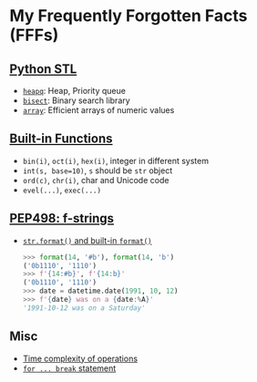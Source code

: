 # My Frequently Forgotten Facts (FFFs)

## [Python STL](https://docs.python.org/3/library/index.html)
  * [`heapq`](https://docs.python.org/3/library/heapq.html): Heap, Priority queue
  * [`bisect`](https://docs.python.org/3/library/bisect.html): Binary search library
  * [`array`](https://docs.python.org/3/library/array.html): Efficient arrays of numeric values


## [Built-in Functions](https://docs.python.org/3/library/functions.html)
  * `bin(i)`, `oct(i)`, `hex(i)`, integer in different system
  * `int(s, base=10)`, `s` should be `str` object
  * `ord(c)`, `chr(i)`, char and Unicode code
  * `evel(...)`, `exec(...)`


## [PEP498: f-strings](https://www.python.org/dev/peps/pep-0498/)
* [`str.format()` and built-in `format()`](https://docs.python.org/3/library/string.html#formatspec)
  ```python
  >>> format(14, '#b'), format(14, 'b')
  ('0b1110', '1110')
  >>> f'{14:#b}', f'{14:b}'
  ('0b1110', '1110')
  >>> date = datetime.date(1991, 10, 12)
  >>> f'{date} was on a {date:%A}'
  '1991-10-12 was on a Saturday'
  ```

## Misc
* [Time complexity of operations](https://wiki.python.org/moin/TimeComplexity)
* [`for ... break` statement](https://docs.python.org/3/tutorial/controlflow.html#break-and-continue-statements-and-else-clauses-on-loops)
